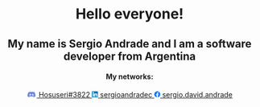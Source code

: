 <div align="center">
  <h1>Hello <b>everyone</b>!</h1>
  <h2>My name is Sergio Andrade and I am a software developer from Argentina </h3>
  
  <h4>My networks:</h4>
  <div align="center">
      <a href="https://discordapp.com/users/Hosuseri#3822">
        <img width="20px" height="12px" src="https://github.com/SergioAndrade22/SergioAndrade22/blob/master/discord-svg-chat-background-discord-logo-discord-icon-game-clothing-apparel-dice-transparent-png-2494223.png" />
        Hosuseri#3822
      </a>      
      <a display="inline" href="https://www.linkedin.com/in/sergiodandradec/">
        <img width="12px" height="12px" src="https://github.com/SergioAndrade22/SergioAndrade22/blob/master/174857.png" />
        sergioandradec
      </a>
      <a href="https://www.facebook.com/sergio.david.andrade/">
        <img width="12px" height="12px" src="https://github.com/SergioAndrade22/SergioAndrade22/blob/master/2048px-Facebook_f_logo_(2019).svg.png" />
        sergio.david.andrade
      </a>
  </div>
</div>
